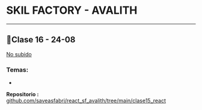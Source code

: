 # SKIL FACTORY - AVALITH
------------------------------
## :book:Clase 16 - 24-08

[No subido](https://www.youtube.com/watch?v=gjAr9Y461h8&list=PLJPvCr6dK-cmOZSKyBMiQwptaQb30wqHl&index=14)

<section class="theme-guide">
  <h3 class="title-theme">Temas:</h3>
  <ul>
    <li><span></span></li>
</section>



__Repositorio :__
[github.com/saveasfabri/react_sf_avalith/tree/main/clase15_react](https://github.com/saveasfabri/react_sf_avalith/tree/main/clase15_react)
